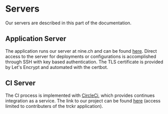# Servers

Our servers are described in this part of the documentation.

## Application Server

The application runs our server at nine.ch and can be found [here](https://trckr.trvlr.ch). Direct access to the server for deployments or configurations is accomplished through SSH with key based authentication. The TLS certificate is provided by Let's Encrypt and automated with the certbot.

## CI Server

The CI process is implemented with [CircleCi](https://circleci.com), which provides continues integration as a service. The link to our project can be found [here](https://circleci.com/gh/trckr) (access limited to contributers of the trckr application).
